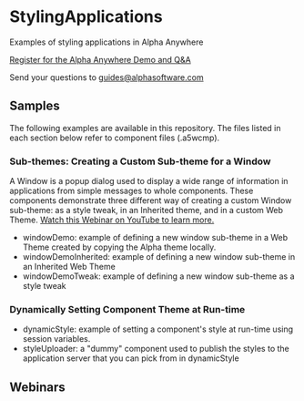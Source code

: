 # StylingApplications

Examples of styling applications in Alpha Anywhere

[Register for the Alpha Anywhere Demo and Q&A](https://www.alphasoftware.com/weekly-alpha-anywhere-overview-webinar)

Send your questions to [guides@alphasoftware.com](mailto:guides@alphasoftware.com)


## Samples

The following examples are available in this repository. The files listed in each section below refer to component files (.a5wcmp).

### Sub-themes: Creating a Custom Sub-theme for a Window

A Window is a popup dialog used to display a wide range of information in applications from simple messages to whole components. These components demonstrate three different way of creating a custom Window sub-theme: as a style tweak, in an Inherited theme, and in a custom Web Theme. [Watch this Webinar on YouTube to learn more.](https://youtu.be/Udn-OTXaM0Y)

- windowDemo: example of defining a new window sub-theme in a Web Theme created by copying the Alpha theme locally.
- windowDemoInherited: example of defining a new window sub-theme in an Inherited Web Theme
- windowDemoTweak: example of defining a new window sub-theme as a style tweak

### Dynamically Setting Component Theme at Run-time

- dynamicStyle: example of setting a component's style at run-time using session variables.
- styleUploader: a "dummy" component used to publish the styles to the application server that you can pick from in dynamicStyle

## Webinars

<style>A series webinars on styling applications in Alpha Anywhere</style>


### <style> Part 1 - March 6, 2019

The first installment of a series of webinars on styling applications. In part 1, we start at the beginning. We discuss what an application _is_, define CSS, give a high-level overview of [Combinators](https://developer.mozilla.org/en-US/docs/Learn/CSS/Building_blocks/Selectors/Combinators) with a deep-ish dive into the [_.classname_ combinator](https://developer.mozilla.org/en-US/docs/Web/CSS/Descendant_combinator), breifly touch on Alpha Web Themes (what they are), and go through a demonstration of how to style buttons in a UX separately from the core web theme. 

[Watch the Webinar on YouTube!](https://youtu.be/TdIpjWX59AE)

### <style> Part 2 - March 27, 2019

In part 2, we take a look at using Style Tweaks to modify a system style - Alpha - and taking a look at how you might approach building up a set of Style Tweaks to modify the style for a project. We also talk about [Sass](https://sass-lang.com/) variables and nesting - a technique for grouping [descendent combinators](https://developer.mozilla.org/en-US/docs/Web/CSS/Descendant_combinator) with the same parent.

[Watch the Webinar on YouTube!](https://youtu.be/Udn-OTXaM0Y)

### Sub-Themes (and also JSON) - July 31, 2019

In this presentation, we discuss Sub-Themes and how to create your own Sub-Themes using the Web Theme Builder. During the webinar, we create a new Sub-Theme for a Window in the Alpha Web Theme. We also briefly talk about working with JSON data in Xbasic at the beginning of the webinar.

[Watch the Webinar on YouTube!](https://youtu.be/Zebxd8RDN_Q)

### Styling Apps - January 29, 2020

In this presentation, we take a look at the tools available in Alpha Anywhere for modifying the style of an application. This is a high-level overview of the various builders and settings in Alpha Anywhere used to style applications. The presentation for this webinar can be found in the 'presentations' directory of this repository.

[Watch the Webinar on YouTube!](https://youtu.be/7Y5CWBFHmYQ)

### Cascading Style Sheets - March 3, 2021

In this presentation, we highlight some CSS properties that are useful to know when styling your Alpha Anywhere apps. Alpha Anywhere uses CSS to customize the appearance of your applications. These customizations can be added as externally linked CSS files or as the value for a control's property. Familiarizing yourself with some of the more common CSS directives used throughout Alpha will help you create classy apps that stand out among the competition. 

The presentation for this webinar can be found in the 'presentations' directory of this repository.

Video Link coming soon!

# Change Log
- Mar 4, 2021: Added presentation for Mar 3 webinar (powerpoint & pdf)
- Feb  6, 2020: Added link to Jan 29 webinar.
- Feb  6, 2020: Added UX components & a5w page demonstrating how to dyamically set the style at run-time with a session variable.
- Jan 29, 2020: Uploaded presentation for Jan 29, 2020 webinar
- Aug  2, 2019: Added UX components & styles created as part of the July 31, 2019 Webinar
- Mar 28, 2019: Updated README
- Mar 28, 2019: Created Repository
